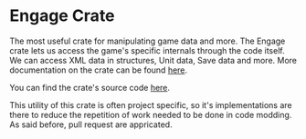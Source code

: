 # Engage Crate

The most useful crate for manipulating game data and more. The Engage crate lets us access the game's specific internals through the code itself. We can access XML data in structures, Unit data, Save data and more. More documentation on the crate can be found [here](https://divinedragonfanclub.github.io/engage/engage/index.html).

You can find the crate's source code [here](https://github.com/DivineDragonFanClub/engage).

This utility of this crate is often project specific, so it's implementations are there to reduce the repetition of work needed to be done in code modding. As said before, pull request are appricated.